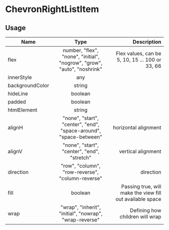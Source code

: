 <!-- 
This is an auto-generated markdown. 
You can change it in "src/ChevronRightListItem/ChevronRightListItem.tsx" and run build:docs to update this file.
-->
# ChevronRightListItem

## Usage
| Name        | Type           | Description  |
| ----------- |:--------------:| ------------:|
|flex|number, "flex", "none", "initial", "nogrow", "grow", "auto", "noshrink"|Flex values, can be 5, 10, 15 ... 100 or 33, 66
|innerStyle|any|
|backgroundColor|string|
|hideLine|boolean|
|padded|boolean|
|htmlElement|string|
|alignH|"none", "start", "center", "end", "space-around", "space-between"|horizontal alignment
|alignV|"none", "start", "center", "end", "stretch"|vertical alignment
|direction|"row", "column", "row-reverse", "column-reverse"|direction
|fill|boolean|Passing true, will make the view fill out available space
|wrap|"wrap", "inherit", "initial", "nowrap", "wrap-reverse"|Defining how children will wrap
